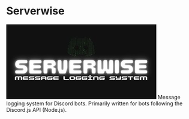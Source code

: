 # Serverwise
![](Serverwise.jpg)
Message logging system for Discord bots. Primarily written for bots following the Discord.js API (Node.js).
